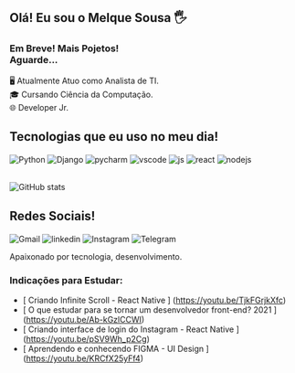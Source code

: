 ##  Olá! Eu sou o Melque Sousa 🖐️
### Em Breve! Mais Pojetos!<br/>Aguarde...

🖥️ Atualmente Atuo como Analista de TI.<br/>
🎓 Cursando Ciência da Computação.<br/>
🌐 Developer Jr.
##  Tecnologias que eu uso no meu dia!

<div style = "display: inline_block"><div style = "display: inline_block">
  <img align = "center" alt = "Python" src = "https://img.shields.io/badge/Python-FFD43B?style=for-the-badge&logo=python&logoColor=darkgreen" />
  <img align = "center" alt = "Django" src = "https://img.shields.io/badge/Django-092E20?style=for-the-badge&logo=django&logoColor=green" />
  <img align = "center" alt = "pycharm" src = "https://img.shields.io/badge/PyCharm-000000.svg?&style=for-the-badge&logo=PyCharm&logoColor=white" />
  <img align = "center" alt = "vscode" src = "https://img.shields.io/badge/Visual_Studio_Code-0078D4?style=for-the-badge&logo=visual%20studio%20code&logoColor=white" />
  <img align = "center" alt = "js" src = "https://img.shields.io/badge/JavaScript-F7DF1E?style=for-the-badge&logo=javascript&logoColor=black" />
  <img align = "center" alt = "react" src = "https://img.shields.io/badge/React-20232A?style=for-the-badge&logo=react&logoColor=61DAFB" />
  <img align = "center" alt = "nodejs" src = "https://img.shields.io/badge/Node.js-43853D?style=for-the-badge&logo=node.js&logoColor=white" />
  <!--<img align = "center" alt = "MySQL" src = "https://img.shields.io/badge/MySQL-005C84?style=for-the-badge&logo=mysql&logoColor=white" />-->
  </div><br/>
    
![GitHub stats](https://github-readme-stats.vercel.app/api?username=melquedeveloper&show_icons=true&theme=radical)
## Redes Sociais!
<div style = "display: inline_block">
    <img align = "center" alt = "Gmail" src = "https://img.shields.io/badge/Gmail-D14836?style=for-the-badge&logo=gmail&logoColor=white" />
    <img align = "center" alt = "linkedin" src = "https://img.shields.io/badge/LinkedIn-0077B5?style=for-the-badge&logo=linkedin&logoColor=white" />
         <img align = "center" alt = "Instagram" src = "https://img.shields.io/badge/Instagram-E4405F?style=for-the-badge&logo=instagram&logoColor=white" />
    <img align = "center" alt = "Telegram" src = "https://img.shields.io/badge/Telegram-2CA5E0?style=for-the-badge&logo=telegram&logoColor=white" />

</div>
    
Apaixonado por tecnologia, desenvolvimento.
           
### Indicações para Estudar:
- [ Criando Infinite Scroll - React Native ] (https://youtu.be/TjkFGrjkXfc) <br/>
- [ O que estudar para se tornar um desenvolvedor front-end? 2021 ] (https://youtu.be/Ab-kGzlCCWI) <br/>
- [ Criando interface de login do Instagram - React Native ] (https://youtu.be/pSV9Wh_p2Cg) <br/>
- [ Aprendendo e conhecendo FIGMA - UI Design ] (https://youtu.be/KRCfX25yFf4) <br/>
